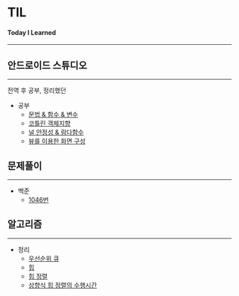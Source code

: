 # TIL
#### Today I Learned
---

## 안드로이드 스튜디오
---
전역 후 공부, 정리했던 
* 공부
  + [문법 & 함수 & 변수](./androidStudio/kotlinGrammar.md)
  + [코틀린 객체지향](./androidStudio/kotlinOOP.md)
  + [널 안정성 & 람다함수](./androidStudio/nullLambda.md)
  + [뷰를 이용한 화면 구성](./androidStudio/view.md)
  
## 문제풀이
---
* 백준
  + [1046번](./백준/1046번.md)

## 알고리즘
---
* 정리
  + [우선순위 큐](./algorithm/priorityQueue.md)
  + [힙](./algorithm/heap.md)
  + [힙 정렬](./algorithm/heapSort.md)
  + [상향식 힙 정렬의 수행시간](./algorithm/상향식.md)
